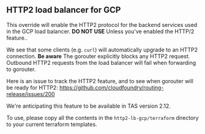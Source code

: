 ## HTTP2 load balancer for GCP

This override will enable the HTTP2 protocol for the backend services used in the GCP load
balancer. **DO NOT USE** Unless you've enabled the HTTP/2 feature..

We see that some clients (e.g. `curl`) will automatically upgrade to an HTTP2 connection.
**Be aware** The gorouter explicitly blocks any HTTP2 request. Outbound HTTP2 requests from the load balancer will fail when forwarding to gorouter.

Here is an issue to track the HTTP2 feature, and to see when gorouter will be ready for HTTP2: https://github.com/cloudfoundry/routing-release/issues/200

We're anticipating this feature to be available in TAS version 2.12.

To use, please copy all the contents in the `http2-lb-gcp/terraform` directory to your current terraform templates.
